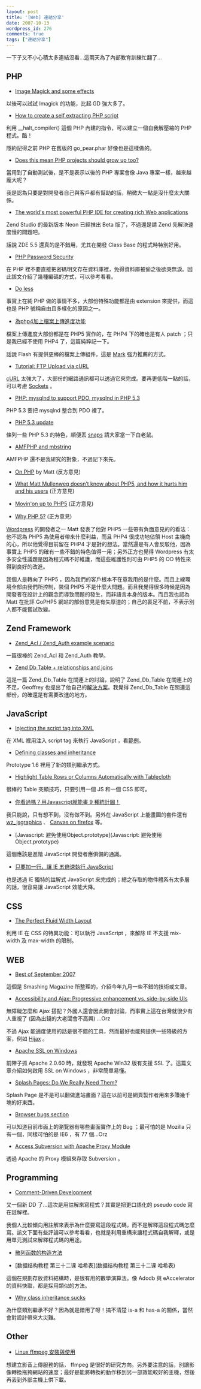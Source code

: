 ```yaml
---
layout: post
title: '[Web] 連結分享'
date: 2007-10-13
wordpress_id: 276
comments: true
tags: ["連結分享"]
---
```


一下子又不小心積太多連結沒看...這兩天為了內部教育訓練忙翻了...

<!--more-->

## PHP

* [Image Magick and some effects](http://blog.makemepulse.com/2007/10/09/image-magick-and-some-effects/)

以後可以試試 Imagick 的功能，比起 GD 強大多了。

* [How to create a self extracting PHP script](http://www.whenpenguinsattack.com/2007/10/09/how-to-create-a-self-extracting-php-script/)

利用 __halt_compiler() 這個 PHP 內建的指令，可以建立一個自我解壓縮的 PHP 程式。酷！

隱約記得之前 PHP 在舊版的 go_pear.phar 好像也是這樣做的。

* [Does this mean PHP projects should grow up too?](http://www.santosj.name/programming/php-related/php/does-this-mean-php-projects-should-grow-up-too/)

當用到了自動測試後，是不是表示以後的 PHP 專案會像 Java 專案一樣，越來越龐大呢？

我是認為只要是對開發者自己與客戶都有幫助的話，稍微大一點是沒什麼太大關係。

* [The world's most powerful PHP IDE for creating rich Web applications](http://www.zend.com/products/zend_studio/eclipse?hpb=studio-eclipse-beta-p1-2)

 Zend Studio 的最新版本 Neon 已經推出 Beta 版了，不過還是請 Zend 先解決速度慢的問題吧。

話說 ZDE 5.5 還真的是不錯用，尤其在開發 Class Base 的程式時特別好用。

* [PHP Password Security](http://www.bigroom.co.uk/blog/php-password-security)

在 PHP 裡不要直接把密碼明文存在資料庫裡，免得資料庫被偷之後欲哭無淚。因此該文介紹了幾種編碼的方式，可以參考看看。

* [Do less](http://www.sitepoint.com/blogs/2007/10/11/do-less/)

事實上在純 PHP 做的事情不多，大部份特殊功能都是由 extension 來提供，而這也是 PHP 號稱自由且多樣化的原因之一。

* [為php4加上檔案上傳進度功能](http://www.ithome.com.tw/plog/index.php?op=ViewArticle&amp;articleId=11058&amp;blogId=257)

檔案上傳進度大部份都是在 PHP5 實作的，在 PHP4 下的確也是有人 patch ；只是我已經不使用 PHP4 了，這篇純粹記一下。

話說 Flash 有提供更棒的檔案上傳組件，這是 [Mark](http://blog.markplace.net/) 強力推薦的方式。

* [Tutorial: FTP Upload via cURL](http://www.web-development-blog.com/archives/tutorial-ftp-upload-via-curl/)

[cURL](http://tw2.php.net/manual/en/ref.curl.php) 太強大了，大部份的網路通訊都可以透過它來完成。要再更低階一點的話，可以考慮 [Sockets](http://tw2.php.net/manual/en/ref.sockets.php) 。

* [PHP: mysqlnd to support PDO, mysqlnd in PHP 5.3](http://blog.ulf-wendel.de/?p=166)

PHP 5.3 要把 mysqlnd 整合到 PDO 裡了。

* [PHP 5.3 update](http://schlueters.de/blog/archives/59-PHP-5.3-update.html)

條列一些 PHP 5.3 的特色，順便丟 [snaps](http://snaps.php.net/) 請大家當一下白老鼠。

* [AMFPHP and mbstring](http://www.sephiroth.it/weblog/archives/2007/10/amfphp_and_mbstring.php)

AMFPHP 還不是我研究的對象，不過記下來先。

* [On PHP](http://photomatt.net/2007/07/13/on-php/) by Matt (反方意見)

* [What Matt Mullenweg doesn’t know about PHP5, and how it hurts him and his users](http://funkatron.com/index.php/site/comments/what-matt-mullenweg-doesnt-know-about-php5-and-how-it-hurts-him-and-his-use/) (正方意見)

* [Movin'on up to PHP5](http://realtech.burningbird.net/prp/movin-on-up-to-php5/) (正方意見)

* [Why PHP 5?](http://thresholdstate.com/threshold/4322/why-php-5) (正方意見)

[Wordpress](http://wordpress.com) 的開發者之一 Matt 發表了他對 PHP5 一些帶有負面意見的的看法：他不認為 PHP5 為使用者帶來什麼利益，而且 PHP4 很成功地佔領 Host 主機商的心，所以他覺得目前留在 PHP4 才是對的想法。當然還是有人會反駁他，因為事實上 PHP5 的確有一些不錯的特色值得一用；另外正方也覺得 Wordpress 有太多安全性議題是因為程式碼不好維護，而這些維護性則可由 PHP5 的 OO 特性來得到良好的改進。

我個人是轉向了 PHP5 ，因為我們的客戶根本不在意我用的是什麼。而且上線環境全部由我們所控制，裝個 PHP5 不是什麼大問題。而且我覺得很多時候是因為開發者在設計上的觀念而導致問題的發生，而非語言本身的版本。而且我也認為 Matt 在批評 GoPHP5 網站的部份意見是有失厚道的；自己的裹足不前，不表示別人都不能嘗試改變。



## Zend Framework

* [Zend_Acl / Zend_Auth example scenario](http://devzone.zend.com/node/view/id/1665)

一篇很棒的 Zend_Acl 和 Zend_Auth 教學。

* [Zend Db Table + relationships and joins](http://www.nabble.com/Zend-Db-Table-%2B-relationships-and-joins-t4607625s16154.html#a13159837)

這是一篇 Zend_Db_Table 在關連上的討論，說明了 Zend_Db_Table 在關連上的不足，Geoffrey 也提出了他自己的[解決方案](http://fashion.hosmoz.net/post/2007/07/31/Zend_Db_Table-and-tables-relationships)。我覺得 Zend_Db_Table 在關連這部份，的確還是有需要改進的地方。



## JavaScript

* [Injecting the script tag into XML](http://www.thespanner.co.uk/2007/10/09/injecting-the-script-tag-into-xml/)

在 XML 裡用注入 script tag 來執行 JavaScript ，看[範例](http://www.businessinfo.co.uk/labs/xml_injection/inject.xml)。

* [Defining classes and inheritance](http://prototypejs.org/learn/class-inheritance)

Prototype 1.6 裡用了新的類別繼承方式。

* [Highlight Table Rows or Columns Automatically with Tablecloth](http://www.webappers.com/2007/10/10/highlight-table-rows-or-columns-automatically-with-tablecloth/)

很棒的 Table 突顯技巧，只要引用一個 JS 和一個 CSS 即可。

* [你看過嗎？用Javascript就能畫 9 種統計圖！](http://www.soft4fun.net/article.asp?id=323)

我只能說，只有想不到，沒有做不到。另外在 JavaScript 上能畫圖的套件還有 [wz_jsgraphics](http://www.walterzorn.com/jsgraphics/jsgraphics_e.htm) 、 [Canvas on firefox](http://developer.mozilla.org/en/docs/Drawing_Graphics_with_Canvas) 等。

* [Javascript: 避免使用Object.prototype](Javascript: 避免使用Object.prototype)

這個應該是進階 JavaScript 開發者應俱備的通識。

* [只要加一行，讓 IE 五倍速執行 JavaScript](http://blog.bcse.info/5x-javascript-in-ie/)

也是透過 IE 獨特的註解式 JavaScript 來完成的；總之存取的物件體系有太多層的話，很容易讓 JavaScript 效能大降。



## CSS

* [The Perfect Fluid Width Layout](http://css-tricks.com/the-perfect-fluid-width-layout/)

利用 IE 在 CSS 的特異功能：可以執行 JavaScript ，來解除 IE 不支援 mix-width 及 max-width 的限制。



## WEB

* [Best of September 2007](http://www.smashingmagazine.com/2007/10/10/best-of-september-2007/)

這個是 Smashing Magazine 所整理的，介紹今年九月一些不錯的技術或文章。

* [Accessibility and Ajax: Progressive enhancement vs. side-by-side UIs](http://blogs.pathf.com/agileajax/2007/10/accessibility-a.html)

無障礙怎麼和 Ajax 搭配？外國人還會因此開會討論，而事實上這在台灣就很少有人重視了 (因為出錢的大老闆會不高興) ...Orz

不過 Ajax 能適度使用的話是很不錯的工具，然而最好也能夠提供一些降級的方案，例如 [Hijax](http://domscripting.com/blog/display/41) 。

* [Apache SSL on Windows](http://blog.roodo.com/thinkingmore/archives/4285587.html)

前陣子抓 Apache 2.0.60 時，就發現 Apache Win32 版有支援 SSL 了。這篇文章介紹如何啟用 SSL on Windows ，非常簡單易懂。

* [Splash Pages: Do We Really Need Them?](http://www.smashingmagazine.com/2007/10/11/splash-pages-do-we-really-need-them/)

Splash Page 是不是可以翻做進站畫面？這在以前可是網頁製作者用來多賺幾千塊的好東西。

* [Browser bugs section](http://www.gtalbot.org/BrowserBugsSection/)

可以知道目前市面上的瀏覽器有哪些畫面實作上的 Bug ；最可怕的是 Mozilla 只有一個，同樣可怕的是 IE6 ，有 77 個...Orz

* [Access Subversion with Apache Proxy Module](http://blog.urdada.net/2007/10/11/59/)

透過 Apache 的 Proxy 模組來存取 Subversion 。



## Programming

* [Comment-Driven Development](http://www.sitepoint.com/blogs/2007/10/10/comment-driven-development/)

又一個新 DD 了...這次是用註解來寫程式？其實是把更口語化的 pseudo code 寫在註解裡。

我個人比較傾向用註解來表示為什麼要寫這段程式碼，而不是解釋這段程式碼怎麼寫。該文下面有些評論可以參考看看，也就是利用重構來讓程式碼自我解釋，或是用單元測試來解釋程式碼的用途。

* [散列函数的构造方法](http://student.zjzk.cn/course_ware/data_structure/web/chazhao/chazhao9.4.2.htm)

* [数据结构教程 第三十二课 哈希表](数据结构教程 第三十二课 哈希表)

這個在規劃存放資料結構時，是很有用的數學演算法。像 Adodb 與 eAccelerator 的資料快取，都是採用類似的方法。

* [Why class inheritance sucks](http://www.travisswicegood.com/index.php/2007/10/11/why_class_inheritance_sucks)

為什麼類別繼承不好？因為就是錯用了呀！搞不清楚 is-a 和 has-a 的關係，當然會對設計帶來大災難。



## Other

* [Linux ffmpeg 安裝與使用](http://www.samsharehome.blogspot.com/2007/04/linux-ffmpeg.html)

想建立影音上傳服務的話， ffmpeg 是很好的研究方向。另外要注意的話，別讓影像轉換拖挎網站的速度；最好是能將轉換的動作移到另一部效能較好的主機，然後再丟到外部主機上供下載。


